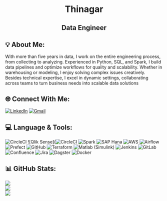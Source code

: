 <h1 align="center">Thinagar</h1>
<h2 align="center">Data Engineer</h2>

## 💡 About Me:
With more than five years in data, I work on the entire engineering process, from collecting to analyzing. Experienced in Python, SQL, and Spark, I build data pipelines and optimize workflows for quality and scalability. Whether in warehousing or modeling, I enjoy solving complex issues creatively. Besides technical expertise, I excel in dynamic settings, collaborating across teams to turn business needs into scalable data solutions

## 🌐 Connect With Me:
[![LinkedIn](https://img.shields.io/badge/LinkedIn-%230077B5.svg?logo=linkedin&logoColor=white)](https://linkedin.com/in/thinagar)
[![Gmail](https://img.shields.io/badge/Gmail-%23FF0000.svg?logo=gmail&logoColor=white)](mailto:thinagarsivadas@gmail.com)

## 💻 Language & Tools:
![CircleCI](https://img.shields.io/circleci/build/:vcsType/:user/:repo)
![Qlik Sense](![CircleCI](https://img.shields.io/circleci/build/:vcsType)
![Spark](https://img.shields.io/badge/Spark-%23E25A1C.svg?style=flat&logo=apache-spark&logoColor=white)
![SAP Hana](https://img.shields.io/badge/SAP%20Hana-%230071B1.svg?style=flat&logo=sap&logoColor=white)
![AWS](https://img.shields.io/badge/AWS-%23FF9900.svg?style=flat&logo=amazon-aws&logoColor=white)
![Airflow](https://img.shields.io/badge/Airflow-%2317CEE6.svg?style=flat&logo=apache-airflow&logoColor=white)
![Prefect](https://img.shields.io/badge/Prefect-%23084B6B.svg?style=flat&logo=prefect&logoColor=white)
![GitHub](https://img.shields.io/badge/GitHub-%23000000.svg?style=flat&logo=github&logoColor=white)
![Terraform](https://img.shields.io/badge/Terraform-%234D637F.svg?style=flat&logo=terraform&logoColor=white)
![Matlab (Simulink)](https://img.shields.io/badge/Matlab-%23FDB515.svg?style=flat&logo=mathworks&logoColor=white)
![Jenkins](https://img.shields.io/badge/Jenkins-%23D24939.svg?style=flat&logo=jenkins&logoColor=white)
![GitLab](https://img.shields.io/badge/GitLab-%23FC6D26.svg?style=flat&logo=gitlab&logoColor=white)
![Confluence](https://img.shields.io/badge/Confluence-%230052CC.svg?style=flat&logo=confluence&logoColor=white)
![Jira](https://img.shields.io/badge/Jira-%230A0A0A.svg?style=flat&logo=jira&logoColor=white)
![Dagster](https://img.shields.io/badge/Dagster-%231A1A1A.svg?style=flat&logo=dagster&logoColor=white)
![Docker](https://img.shields.io/badge/Docker-%232496ED.svg?style=flat&logo=docker&logoColor=white)

## 📊 GitHub Stats:
![](https://github-readme-stats.vercel.app/api/top-langs/?username=thinagar-sivadas&theme=dark&hide_border=true&include_all_commits=false&count_private=false&layout=compact)<br/>
![](https://github-readme-streak-stats.herokuapp.com/?user=thinagar-sivadas&theme=dark&hide_border=true)<br/>
![](https://github-readme-stats.vercel.app/api?username=thinagar-sivadas&theme=dark&hide_border=true&include_all_commits=false&count_private=false)
